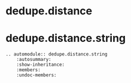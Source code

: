 # dedupe.distance


# dedupe.distance.string
```{eval-rst}
.. automodule:: dedupe.distance.string
    :autosummary:
    :show-inheritance:
    :members:
    :undoc-members:    
```
